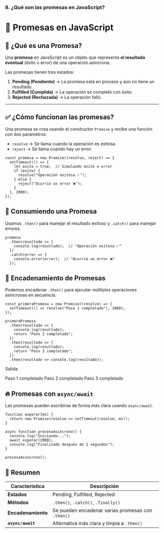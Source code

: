 ### 8\. **¿Qué son las promesas en JavaScript?**

📌 Promesas en JavaScript
=========================

🚀 ¿Qué es una Promesa?
-----------------------

Una **promesa** en JavaScript es un objeto que representa **el resultado eventual** (éxito o error) de una operación asíncrona.

Las promesas tienen tres estados:

1.  **Pending (Pendiente)** → La promesa está en proceso y aún no tiene un resultado.
2.  **Fulfilled (Cumplida)** → La operación se completó con éxito.
3.  **Rejected (Rechazada)** → La operación falló.

* * * * *

✅ **¿Cómo funcionan las promesas?**
-----------------------------------

Una promesa se crea usando el constructor `Promise` y recibe una función con dos parámetros:

-   `resolve` → Se llama cuando la operación es exitosa.
-   `reject` → Se llama cuando hay un error.

```
const promesa = new Promise((resolve, reject) => {
  setTimeout(() => {
    let exito = true;  // Simulando éxito o error
    if (exito) {
      resolve("Operación exitosa ✅");
    } else {
      reject("Ocurrió un error ❌");
    }
  }, 2000);
});

```

🔹 **Consumiendo una Promesa**
------------------------------

Usamos `.then()` para manejar el resultado exitoso y `.catch()` para manejar errores.

```
promesa
  .then(resultado => {
    console.log(resultado);  // "Operación exitosa ✅"
  })
  .catch(error => {
    console.error(error);  // "Ocurrió un error ❌"
  });

```

🔄 **Encadenamiento de Promesas**
---------------------------------

Podemos encadenar `.then()` para ejecutar múltiples operaciones asíncronas en secuencia.

```
const primeraPromesa = new Promise((resolve) => {
  setTimeout(() => resolve("Paso 1 completado"), 1000);
});

primeraPromesa
  .then(resultado => {
    console.log(resultado);
    return "Paso 2 completado";
  })
  .then(resultado => {
    console.log(resultado);
    return "Paso 3 completado";
  })
  .then(resultado => console.log(resultado));

```

Salida:

Paso 1 completado Paso 2 completado Paso 3 completado

🔥 **Promesas con `async/await`**
---------------------------------

Las promesas pueden escribirse de forma más clara usando `async/await`.

```
function esperar(ms) {
  return new Promise(resolve => setTimeout(resolve, ms));
}

async function procesoAsincrono() {
  console.log("Iniciando...");
  await esperar(2000);
  console.log("Finalizado después de 2 segundos");
}

procesoAsincrono();

```

🎯 **Resumen**
--------------

| Característica | Descripción |
| --- | --- |
| **Estados** | Pending, Fulfilled, Rejected |
| **Métodos** | `.then()`, `.catch()`, `.finally()` |
| **Encadenamiento** | Se pueden encadenar varias promesas con `.then()` |
| **`async/await`** | Alternativa más clara y limpia a `.then()` |